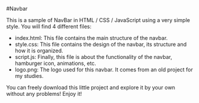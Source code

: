 #Navbar

This is a sample of NavBar in HTML / CSS / JavaScript using a very simple style. You will find 4 different files:

- index.html: This file contains the main structure of the navbar.
- style.css: This file contains the design of the navbar, its structure and how it is organized.
- script.js: Finally, this file is about the functionality of the navbar, hamburger icon, animations, etc.
- logo.png: The logo used for this navbar. It comes from an old project for my studies.

 You can freely download this little project and explore it by your own without any problems! Enjoy it!
